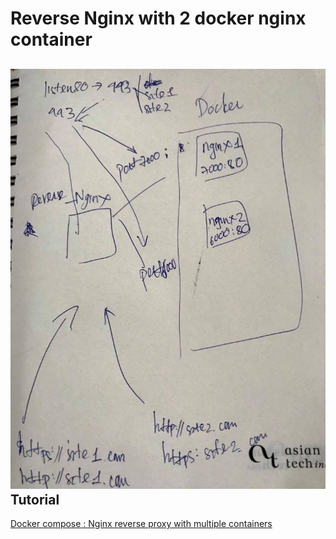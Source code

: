 Reverse Nginx with 2 docker nginx container
===================================
![image1](./image.jpg)
Tutorial
---------

[Docker compose : Nginx reverse proxy with multiple containers](http://www.bogotobogo.com/DevOps/Docker/Docker-Compose-Nginx-Reverse-Proxy-Multiple-Containers.php) 

